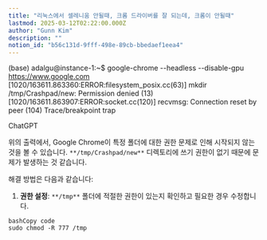 ```yaml
---
title: "리눅스에서 셀레니움 안될때, 크롬 드라이버를 잘 되는데, 크롬이 안될때"
lastmod: 2025-03-12T02:22:00.000Z
author: "Gunn Kim"
description: ""
notion_id: "b56c131d-9fff-498e-89cb-bbedaef1eea4"
---
```


(base) adalgu@instance-1:~$ google-chrome --headless --disable-gpu https://www.google.com
[1020/163611.863360:ERROR:filesystem_posix.cc(63)] mkdir /tmp/Crashpad/new: Permission denied (13)
[1020/163611.863907:ERROR:socket.cc(120)] recvmsg: Connection reset by peer (104)
Trace/breakpoint trap

ChatGPT

위의 출력에서, Google Chrome이 특정 폴더에 대한 권한 문제로 인해 시작되지 않는 것을 볼 수 있습니다. `**/tmp/Crashpad/new**` 디렉토리에 쓰기 권한이 없기 때문에 문제가 발생하는 것 같습니다.

해결 방법은 다음과 같습니다:

1. **권한 설정**: `**/tmp**` 폴더에 적절한 권한이 있는지 확인하고 필요한 경우 수정합니다.
```shell
bashCopy code
sudo chmod -R 777 /tmp

```

